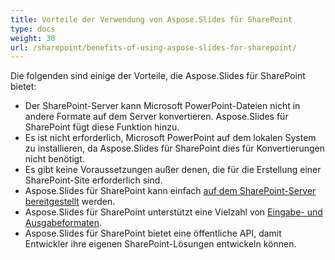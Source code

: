 ```yaml
---
title: Vorteile der Verwendung von Aspose.Slides für SharePoint
type: docs
weight: 30
url: /sharepoint/benefits-of-using-aspose-slides-for-sharepoint/
---
```


Die folgenden sind einige der Vorteile, die Aspose.Slides für SharePoint bietet:

- Der SharePoint-Server kann Microsoft PowerPoint-Dateien nicht in andere Formate auf dem Server konvertieren. Aspose.Slides für SharePoint fügt diese Funktion hinzu.
- Es ist nicht erforderlich, Microsoft PowerPoint auf dem lokalen System zu installieren, da Aspose.Slides für SharePoint dies für Konvertierungen nicht benötigt.
- Es gibt keine Voraussetzungen außer denen, die für die Erstellung einer SharePoint-Site erforderlich sind.
- Aspose.Slides für SharePoint kann einfach [auf dem SharePoint-Server bereitgestellt](/slides/sharepoint/installing-aspose-slides-for-sharepoint/) werden.
- Aspose.Slides für SharePoint unterstützt eine Vielzahl von [Eingabe- und Ausgabeformaten](/slides/sharepoint/multiple-format-support/).
- Aspose.Slides für SharePoint bietet eine öffentliche API, damit Entwickler ihre eigenen SharePoint-Lösungen entwickeln können.